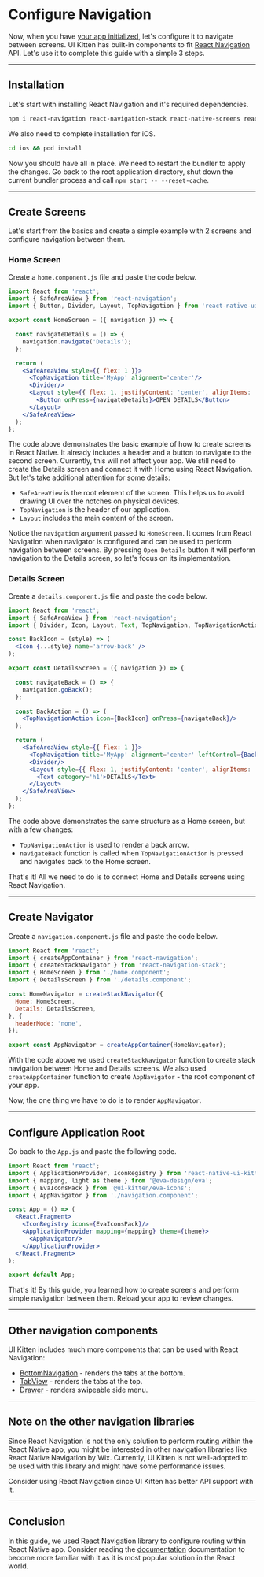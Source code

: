 # Configure Navigation

Now, when you have [your app initialized](docs/getting-started), let's configure it to navigate between screens. UI Kitten has built-in components to fit <a href="https://reactnavigation.org" target="_blank">React Navigation</a> API. Let's use it to complete this guide with a simple 3 steps.

<hr>

## Installation

Let's start with installing React Navigation and it's required dependencies.

 ```bash
npm i react-navigation react-navigation-stack react-native-screens react-native-gesture-handler react-native-reanimated
```

We also need to complete installation for iOS.

```bash
cd ios && pod install
```

Now you should have all in place. We need to restart the bundler to apply the changes.
Go back to the root application directory, shut down the current bundler process and call `npm start -- --reset-cache`.

<hr>

## Create Screens

Let's start from the basics and create a simple example with 2 screens and configure navigation between them.

### Home Screen

Create a `home.component.js` file and paste the code below.

```jsx
import React from 'react';
import { SafeAreaView } from 'react-navigation';
import { Button, Divider, Layout, TopNavigation } from 'react-native-ui-kitten';

export const HomeScreen = ({ navigation }) => {

  const navigateDetails = () => {
    navigation.navigate('Details');
  };

  return (
    <SafeAreaView style={{ flex: 1 }}>
      <TopNavigation title='MyApp' alignment='center'/>
      <Divider/>
      <Layout style={{ flex: 1, justifyContent: 'center', alignItems: 'center' }}>
        <Button onPress={navigateDetails}>OPEN DETAILS</Button>
      </Layout>
    </SafeAreaView>
  );
};
```

The code above demonstrates the basic example of how to create screens in React Native. It already includes a header and a button to navigate to the second screen. Currently, this will not affect your app. We still need to create the Details screen and connect it with Home using React Navigation. But let's take additional attention for some details:

- `SafeAreaView` is the root element of the screen. This helps us to avoid drawing UI over the notches on physical devices.
- `TopNavigation` is the header of our application.
- `Layout` includes the main content of the screen.

Notice the `navigation` argument passed to `HomeScreen`. It comes from React Navigation when navigator is configured and can be used to perform navigation between screens. By pressing `Open Details` button it will perform navigation to the Details screen, so let's focus on its implementation.

### Details Screen

Create a `details.component.js` file and paste the code below.

```jsx
import React from 'react';
import { SafeAreaView } from 'react-navigation';
import { Divider, Icon, Layout, Text, TopNavigation, TopNavigationAction } from 'react-native-ui-kitten';

const BackIcon = (style) => (
  <Icon {...style} name='arrow-back' />
);

export const DetailsScreen = ({ navigation }) => {

  const navigateBack = () => {
    navigation.goBack();
  };

  const BackAction = () => (
    <TopNavigationAction icon={BackIcon} onPress={navigateBack}/>
  );

  return (
    <SafeAreaView style={{ flex: 1 }}>
      <TopNavigation title='MyApp' alignment='center' leftControl={BackAction()}/>
      <Divider/>
      <Layout style={{ flex: 1, justifyContent: 'center', alignItems: 'center' }}>
        <Text category='h1'>DETAILS</Text>
      </Layout>
    </SafeAreaView>
  );
};
```

The code above demonstrates the same structure as a Home screen, but with a few changes:

- `TopNavigationAction` is used to render a back arrow.
- `navigateBack` function is called when `TopNavigationAction` is pressed and navigates back to the Home screen.

That's it! All we need to do is to connect Home and Details screens using React Navigation.

<hr>

## Create Navigator

Create a `navigation.component.js` file and paste the code below.

```js
import React from 'react';
import { createAppContainer } from 'react-navigation';
import { createStackNavigator } from 'react-navigation-stack';
import { HomeScreen } from './home.component';
import { DetailsScreen } from './details.component';

const HomeNavigator = createStackNavigator({
  Home: HomeScreen,
  Details: DetailsScreen,
}, {
  headerMode: 'none',
});

export const AppNavigator = createAppContainer(HomeNavigator);
```

With the code above we used `createStackNavigator` function to create stack navigation between Home and Details screens.
We also used `createAppContainer` function to create `AppNavigator` - the root component of your app. 

Now, the one thing we have to do is to render `AppNavigator`.

<hr>

## Configure Application Root

Go back to the `App.js` and paste the following code.

```jsx
import React from 'react';
import { ApplicationProvider, IconRegistry } from 'react-native-ui-kitten';
import { mapping, light as theme } from '@eva-design/eva';
import { EvaIconsPack } from '@ui-kitten/eva-icons';
import { AppNavigator } from './navigation.component';

const App = () => (
  <React.Fragment>
    <IconRegistry icons={EvaIconsPack}/>
    <ApplicationProvider mapping={mapping} theme={theme}>
      <AppNavigator/>
    </ApplicationProvider>
  </React.Fragment>
);

export default App;
```

That's it! By this guide, you learned how to create screens and perform simple navigation between them. Reload your app to review changes.

<hr>

## Other navigation components

UI Kitten includes much more components that can be used with React Navigation:

- [BottomNavigation](components/bottomnavigation) - renders the tabs at the bottom.
- [TabView](components/tabview) - renders the tabs at the top.
- [Drawer](components/drawer) - renders swipeable side menu.

<hr>

## Note on the other navigation libraries

Since React Navigation is not the only solution to perform routing within the React Native app, you might be interested
in other navigation libraries like React Native Navigation by Wix. Currently, UI Kitten is not well-adopted to be used
with this library and might have some performance issues.

Consider using React Navigation since UI Kitten has better API support with it.

<hr>

## Conclusion

In this guide, we used React Navigation library to configure routing within React Native app. Consider reading the <a href="https://reactnavigation.org/docs/en/getting-started.html" target="_blank">documentation</a> documentation to become more familiar with it as it is most popular solution in the React world.
